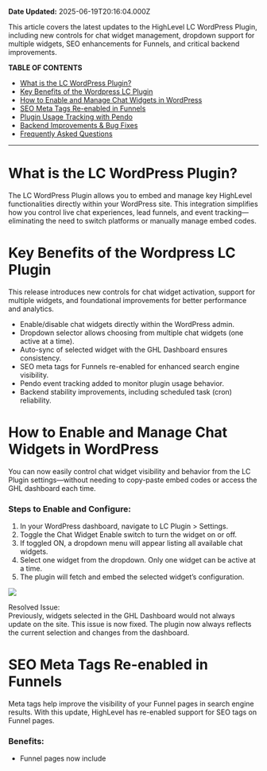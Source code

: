 **Date Updated:** 2025-06-19T20:16:04.000Z

This article covers the latest updates to the HighLevel LC WordPress Plugin, including new controls for chat widget management, dropdown support for multiple widgets, SEO enhancements for Funnels, and critical backend improvements.

**TABLE OF CONTENTS**

* [What is the LC WordPress Plugin?](#What-is-the-LC-WordPress-Plugin?)
* [Key Benefits of the Wordpress LC Plugin](#Key-Benefits-of-the-Wordpress-LC-Plugin)
* [How to Enable and Manage Chat Widgets in WordPress](#How-to-Enable-and-Manage-Chat-Widgets-in-WordPress)
* [SEO Meta Tags Re-enabled in Funnels](#SEO-Meta-Tags-Re-enabled-in-Funnels)
* [Plugin Usage Tracking with Pendo](#Plugin-Usage-Tracking-with-Pendo)
* [Backend Improvements & Bug Fixes](#Backend-Improvements-&-Bug-Fixes)
* [Frequently Asked Questions](#Frequently-Asked-Questions)

---

# What is the LC WordPress Plugin?

The LC WordPress Plugin allows you to embed and manage key HighLevel functionalities directly within your WordPress site. This integration simplifies how you control live chat experiences, lead funnels, and event tracking—eliminating the need to switch platforms or manually manage embed codes.

# Key Benefits of the Wordpress LC Plugin

This release introduces new controls for chat widget activation, support for multiple widgets, and foundational improvements for better performance and analytics.

* Enable/disable chat widgets directly within the WordPress admin.
* Dropdown selector allows choosing from multiple chat widgets (one active at a time).
* Auto-sync of selected widget with the GHL Dashboard ensures consistency.
* SEO meta tags for Funnels re-enabled for enhanced search engine visibility.
* Pendo event tracking added to monitor plugin usage behavior.
* Backend stability improvements, including scheduled task (cron) reliability.

# How to Enable and Manage Chat Widgets in WordPress

You can now easily control chat widget visibility and behavior from the LC Plugin settings—without needing to copy-paste embed codes or access the GHL dashboard each time.

### Steps to Enable and Configure:

1. In your WordPress dashboard, navigate to LC Plugin > Settings.
2. Toggle the Chat Widget Enable switch to turn the widget on or off.
3. If toggled ON, a dropdown menu will appear listing all available chat widgets.
4. Select one widget from the dropdown. Only one widget can be active at a time.
5. The plugin will fetch and embed the selected widget’s configuration.

![](https://s3.amazonaws.com/cdn.freshdesk.com/data/helpdesk/attachments/production/155048560648/original/yGlfY2x5O7xkjXhgCa52Mbwqmj5lP4DYWA.png?1750344254)

Resolved Issue:  
Previously, widgets selected in the GHL Dashboard would not always update on the site. This issue is now fixed. The plugin now always reflects the current selection and changes from the dashboard.

# SEO Meta Tags Re-enabled in Funnels

Meta tags help improve the visibility of your Funnel pages in search engine results. With this update, HighLevel has re-enabled support for SEO tags on Funnel pages.

### Benefits:

* Funnel pages now include <title>, <meta name="description">, and other key tags.
* Enhanced discoverability and click-through rates from search engines.
* No manual reconfiguration needed—just ensure SEO settings are enabled within your Funnel setup.

![](https://s3.amazonaws.com/cdn.freshdesk.com/data/helpdesk/attachments/production/155048560647/original/5p95qE16Gj1jUb3FpHzA3Nsw9ZTsPw0rdw.png?1750344254)

# Plugin Usage Tracking with Pendo

To better understand how users interact with the plugin, Pendo event tracking has been added.

### What’s Tracked:

* User interactions within the LC Plugin interface.
* Usage data for toggles, dropdowns, and plugin engagement.

Note: This data is used by HighLevel teams to refine the product and is not currently user-accessible.

# Backend Improvements & Bug Fixes

A range of behind-the-scenes upgrades make the plugin more robust and scalable.

* Authentication Cron Fix: Scheduled tasks (such as widget syncing) now run reliably.
* Plugin Architecture Refactor: Simplified and optimized the internal structure to support future enhancements and ease of maintenance.

These updates enhance performance and reduce the chances of bugs or failed updates.

---

# Frequently Asked Questions

Q: Can I activate more than one chat widget at a time?  
 No. Only one widget can be selected and embedded at a time.

Q: Will my site reflect updates made to the selected widget in the HighLevel dashboard?  
 Yes. The widget configuration is now reliably synced whenever changed in the dashboard.

Q: Do I need to manually re-enable SEO tags in Funnels?  
 No. The functionality is automatically restored. Ensure Funnel SEO settings are correctly configured.

Q: Is Pendo tracking optional?  
 No. It runs silently in the background and doesn’t affect site performance or require user configuration.

Q: Do these updates affect older versions of the plugin?  
 It’s recommended to update to the latest version to benefit from these enhancements.

#   

Next Steps

* Update your LC Plugin to the latest version from the WordPress admin.
* Enable and select your chat widget through the new toggle and dropdown.
* Review Funnel SEO settings for increased traffic opportunities.
* Keep an eye on plugin functionality to benefit from real-time updates and fixes.
* Contact support if you experience any issues with widget visibility or configuration syncing.